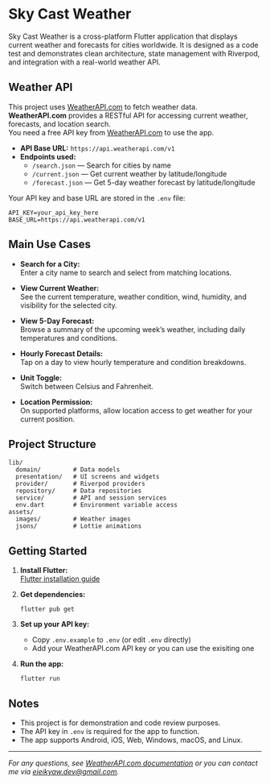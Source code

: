 # Sky Cast Weather

Sky Cast Weather is a cross-platform Flutter application that displays current weather and forecasts for cities worldwide. It is designed as a code test and demonstrates clean architecture, state management with Riverpod, and integration with a real-world weather API.

## Weather API

This project uses [WeatherAPI.com](https://www.weatherapi.com/) to fetch weather data.  
**WeatherAPI.com** provides a RESTful API for accessing current weather, forecasts, and location search.  
You need a free API key from [WeatherAPI.com](https://www.weatherapi.com/signup.aspx) to use the app.

- **API Base URL:** `https://api.weatherapi.com/v1`
- **Endpoints used:**
  - `/search.json` — Search for cities by name
  - `/current.json` — Get current weather by latitude/longitude
  - `/forecast.json` — Get 5-day weather forecast by latitude/longitude

Your API key and base URL are stored in the `.env` file:

```
API_KEY=your_api_key_here
BASE_URL=https://api.weatherapi.com/v1
```

## Main Use Cases

- **Search for a City:**  
  Enter a city name to search and select from matching locations.

- **View Current Weather:**  
  See the current temperature, weather condition, wind, humidity, and visibility for the selected city.

- **View 5-Day Forecast:**  
  Browse a summary of the upcoming week’s weather, including daily temperatures and conditions.

- **Hourly Forecast Details:**  
  Tap on a day to view hourly temperature and condition breakdowns.

- **Unit Toggle:**  
  Switch between Celsius and Fahrenheit.

- **Location Permission:**  
  On supported platforms, allow location access to get weather for your current position.

## Project Structure

```
lib/
  domain/         # Data models
  presentation/   # UI screens and widgets
  provider/       # Riverpod providers
  repository/     # Data repositories
  service/        # API and session services
  env.dart        # Environment variable access
assets/
  images/         # Weather images
  jsons/          # Lottie animations
```

## Getting Started

1. **Install Flutter:**  
   [Flutter installation guide](https://docs.flutter.dev/get-started/install)

2. **Get dependencies:**  
   ```
   flutter pub get
   ```

3. **Set up your API key:**  
   - Copy `.env.example` to `.env` (or edit `.env` directly)
   - Add your WeatherAPI.com API key or you can use the exisiting one

4. **Run the app:**  
   ```
   flutter run
   ```

## Notes

- This project is for demonstration and code review purposes.
- The API key in `.env` is required for the app to function.
- The app supports Android, iOS, Web, Windows, macOS, and Linux.

---

*For any questions, see [WeatherAPI.com documentation](https://www.weatherapi.com/docs/) or you can contact me via eieikyaw.dev@gmail.com.*